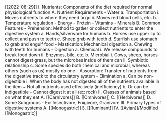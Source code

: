 [[2022-08-29]]
I. Nutrients: Components of the diet required for normal physiological function
	A. Nutrient Requirements
		- Water
			a. Transportation
				i. Moves nutrients to where they need to go
				ii. Moves red blood cells, etc.
			b. Temperature regulation
		- Energy
		- Protein
		- Vitamins
		- Minerals
	B. Common Features
		- Prehension: Method to gather or collect nutrients to enter the digestive system
			a. Hands/silverware for humans
			b. Horses use upper lip to collect and push to teeth
			c. Sheep grab with teeth
			d. Starfish use stomach to grab and engulf food
		- Mastication: Mechanical digestion
			a. Chewing with teeth for humans
		- Digestion
			a. Chemical
				i. We release compounds to break food down
				ii. Enzymes, bile, etc.
			b. Microbial
				i. Cows, sheep, horses cannot digest grass, but the microbes inside of them can
				ii. Symbiotic relationship
			c. Some species do both chemical and microbial, whereas others (such as us) mostly do one
		- Absorption: Transfer of nutrients from the digestive track to the circulatory system 
		- Elimination
			a. Can be non-digestible
				i. When the body has not digested all of the nutrients available in the item
					~ Not all nutrients used effectively (inefficiency)
			b. Or can be indigestible
				- Cannot digest it at all (ex: rock)
II. Classes of animals based on what they eat
	A. [[Carnivores]]
	B. [[Omnivores]]
	C. [[Herbivores]]
	D. Some Subgroups
		- Ex: Insectivore, Frugivore, Granivore
III. Primary types of digestive systems
	A. [[Monogastric]]
	B. [[Ruminant]]
IV. [[Avian]]/Modified [[Monogastric]]